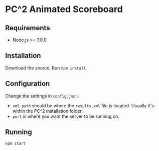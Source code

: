 # PC^2 Animated Scoreboard

## Requirements

- Node.js >= 7.0.0

## Installation
Download the source. Run `npm install`.

## Configuration
Change the settings in `config.json`. 

- `xml_path` should be where the `results.xml` file is located. Usually it's within the PC^2 installation folder.
- `port` is where you want the server to be running on.

## Running
`npm start`